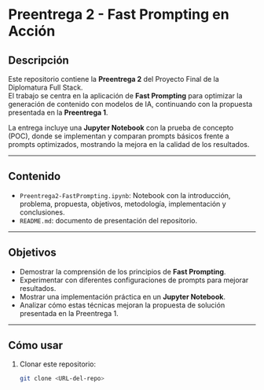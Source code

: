 # Preentrega 2 - Fast Prompting en Acción

## Descripción
Este repositorio contiene la **Preentrega 2** del Proyecto Final de la Diplomatura Full Stack.  
El trabajo se centra en la aplicación de **Fast Prompting** para optimizar la generación de contenido con modelos de IA, continuando con la propuesta presentada en la **Preentrega 1**.

La entrega incluye una **Jupyter Notebook** con la prueba de concepto (POC), donde se implementan y comparan prompts básicos frente a prompts optimizados, mostrando la mejora en la calidad de los resultados.

---

## Contenido
- `Preentrega2-FastPrompting.ipynb`: Notebook con la introducción, problema, propuesta, objetivos, metodología, implementación y conclusiones.
- `README.md`: documento de presentación del repositorio.

---

## Objetivos
- Demostrar la comprensión de los principios de **Fast Prompting**.  
- Experimentar con diferentes configuraciones de prompts para mejorar resultados.  
- Mostrar una implementación práctica en un **Jupyter Notebook**.  
- Analizar cómo estas técnicas mejoran la propuesta de solución presentada en la Preentrega 1.  

---

## Cómo usar
1. Clonar este repositorio:  
   ```bash
   git clone <URL-del-repo>
